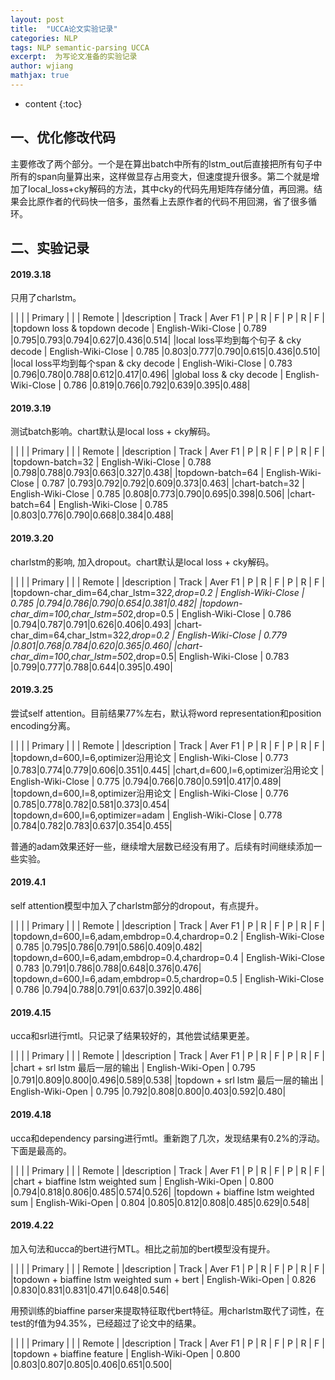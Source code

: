 ```yaml
---
layout: post
title:  "UCCA论文实验记录"
categories: NLP
tags: NLP semantic-parsing UCCA
excerpt:  为写论文准备的实验记录
author: wjiang
mathjax: true
---
```


* content
{:toc}

## 一、优化修改代码

主要修改了两个部分。一个是在算出batch中所有的lstm_out后直接把所有句子中所有的span向量算出来，这样做显存占用变大，但速度提升很多。第二个就是增加了local_loss+cky解码的方法，其中cky的代码先用矩阵存储分值，再回溯。结果会比原作者的代码快一倍多，虽然看上去原作者的代码不用回溯，省了很多循环。

## 二、实验记录

#### 2019.3.18
只用了charlstm。

|                                         |                     |              |    Primary    |  |  |   Remote    |
|description                              |  Track              |   Aver F1    |  P  |  R |  F   |  P  |  R  |  F  |
|topdown loss & topdown decode            | English-Wiki-Close   |    0.789     |0.795|0.793|0.794|0.627|0.436|0.514|
|local loss平均到每个句子 & cky decode      | English-Wiki-Close   |    0.785     |0.803|0.777|0.790|0.615|0.436|0.510|
|local loss平均到每个span & cky decode      | English-Wiki-Close   |    0.783     |0.796|0.780|0.788|0.612|0.417|0.496|
|global loss & cky decode                 | English-Wiki-Close   |    0.786     |0.819|0.766|0.792|0.639|0.395|0.488|

#### 2019.3.19
测试batch影响。chart默认是local loss + cky解码。

|                                         |                     |              |    Primary    |  |  |   Remote    |
|description                              |  Track              |   Aver F1    |  P  |  R |  F   |  P  |  R  |  F  |
|topdown-batch=32                           | English-Wiki-Close   |    0.788     |0.798|0.788|0.793|0.663|0.327|0.438|
|topdown-batch=64                            | English-Wiki-Close   |    0.787     |0.793|0.792|0.792|0.609|0.373|0.463|
|chart-batch=32                            | English-Wiki-Close   |    0.785     |0.808|0.773|0.790|0.695|0.398|0.506|
|chart-batch=64                            | English-Wiki-Close   |    0.785     |0.803|0.776|0.790|0.668|0.384|0.488|

#### 2019.3.20
charlstm的影响, 加入dropout。chart默认是local loss + cky解码。

|                                         |                     |              |    Primary    |  |  |   Remote    |
|description                              |  Track              |   Aver F1    |  P  |  R |  F   |  P  |  R  |  F  |
|topdown-char_dim=64,char_lstm=32*2,drop=0.2  | English-Wiki-Close   |    0.785     |0.794|0.786|0.790|0.654|0.381|0.482|
|topdown-char_dim=100,char_lstm=50*2,drop=0.5 | English-Wiki-Close   |    0.786     |0.794|0.787|0.791|0.626|0.406|0.493|
|chart-char_dim=64,char_lstm=32*2,drop=0.2  | English-Wiki-Close   |    0.779     |0.801|0.768|0.784|0.620|0.365|0.460|
|chart-char_dim=100,char_lstm=50*2,drop=0.5| English-Wiki-Close   |    0.783     |0.799|0.777|0.788|0.644|0.395|0.490|

#### 2019.3.25
尝试self attention。目前结果77%左右，默认将word representation和position encoding分离。

|                                             |                     |              |    Primary    |  |  |   Remote    |
|description                                  |  Track              |   Aver F1    |  P  |  R |  F   |  P  |  R  |  F  |
|topdown,d=600,l=6,optimizer沿用论文           | English-Wiki-Close   |    0.773     |0.783|0.774|0.779|0.606|0.351|0.445|
|chart,d=600,l=6,optimizer沿用论文             | English-Wiki-Close   |    0.775     |0.794|0.766|0.780|0.591|0.417|0.489|
|topdown,d=600,l=8,optimizer沿用论文           | English-Wiki-Close   |    0.776     |0.785|0.778|0.782|0.581|0.373|0.454|
|topdown,d=600,l=6,optimizer=adam             | English-Wiki-Close   |    0.778     |0.784|0.782|0.783|0.637|0.354|0.455|

普通的adam效果还好一些，继续增大层数已经没有用了。后续有时间继续添加一些实验。

#### 2019.4.1

self attention模型中加入了charlstm部分的dropout，有点提升。

|                                                       |                     |              |    Primary    |  |  |   Remote    |
|description                                            |  Track              |   Aver F1    |  P  |  R |  F   |  P  |  R  |  F  |
|topdown,d=600,l=6,adam,embdrop=0.4,chardrop=0.2        | English-Wiki-Close  |    0.785     |0.795|0.786|0.791|0.586|0.409|0.482|
|topdown,d=600,l=6,adam,embdrop=0.4,chardrop=0.4        | English-Wiki-Close  |    0.783     |0.791|0.786|0.788|0.648|0.376|0.476|
|topdown,d=600,l=6,adam,embdrop=0.5,chardrop=0.5        | English-Wiki-Close  |    0.786     |0.794|0.788|0.791|0.637|0.392|0.486|


#### 2019.4.15
ucca和srl进行mtl。只记录了结果较好的，其他尝试结果更差。

|                                                       |                     |              |    Primary    |  |  |   Remote    |
|description                                            |  Track              |   Aver F1    |  P  |  R |  F   |  P  |  R  |  F  |
|chart + srl lstm 最后一层的输出                          | English-Wiki-Open   |    0.795     |0.791|0.809|0.800|0.496|0.589|0.538|
|topdown + srl lstm 最后一层的输出                        | English-Wiki-Open   |    0.795     |0.792|0.808|0.800|0.403|0.592|0.480|


#### 2019.4.18
ucca和dependency parsing进行mtl。重新跑了几次，发现结果有0.2%的浮动。下面是最高的。

|                                                       |                     |              |    Primary    |  |  |   Remote    |
|description                                            |  Track              |   Aver F1    |  P  |  R |  F   |  P  |  R  |  F  |
|chart + biaffine lstm weighted sum                     | English-Wiki-Open   |    0.800     |0.794|0.818|0.806|0.485|0.574|0.526|
|topdown + biaffine lstm weighted sum                   | English-Wiki-Open   |    0.804     |0.805|0.812|0.808|0.485|0.629|0.548|

#### 2019.4.22
加入句法和ucca的bert进行MTL。相比之前加的bert模型没有提升。

|                                                       |                     |              |    Primary    |  |  |   Remote    |
|description                                            |  Track              |   Aver F1    |  P  |  R |  F   |  P  |  R  |  F  |
|topdown + biaffine lstm weighted sum + bert            | English-Wiki-Open   |    0.826     |0.830|0.831|0.831|0.471|0.648|0.546|


用预训练的biaffine parser来提取特征取代bert特征。用charlstm取代了词性，在test的f值为94.35%，已经超过了论文中的结果。

|                                                       |                     |              |    Primary    |  |  |   Remote    |
|description                                            |  Track              |   Aver F1    |  P  |  R |  F   |  P  |  R  |  F  |
|topdown + biaffine feature                             | English-Wiki-Open   |    0.800     |0.803|0.807|0.805|0.406|0.651|0.500|

